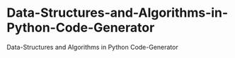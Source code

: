# Data-Structures-and-Algorithms-in-Python-Code-Generator
Data-Structures and Algorithms in Python Code-Generator
